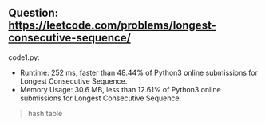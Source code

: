 ## Question: https://leetcode.com/problems/longest-consecutive-sequence/

code1.py:
* Runtime: 252 ms, faster than 48.44% of Python3 online submissions for Longest Consecutive Sequence.
* Memory Usage: 30.6 MB, less than 12.61% of Python3 online submissions for Longest Consecutive Sequence.
> hash table